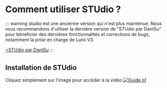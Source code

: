 # Comment utiliser STUdio ?

::: warning
studio est une ancienne version qui n'est plus maintenue. Nous vous recommandons d'utiliser la dernière version de "STUdio par DantSu" pour bénéficier des dernières fonctionnalités et corrections de bugs, notamment la prise en charge de Lunii V3.

[⭐STUdio par DantSu](https://github.com/DantSu/studio)
:::

## Installation de STUdio
Cliquez simplement sur l'image pour accéder à la vidéo
[![Guide n1](https://img.youtube.com/vi/veGKny-UIik/hqdefault.jpg)](https://youtu.be/veGKny-UIik)